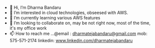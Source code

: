 - 👋 Hi, I’m Dharma Bandaru
- 👀 I’m interested in cloud technologies, obseesed with AWS.
- 🌱 I’m currently learning various AWS features
- 💞️ I’m looking to collaborate on, may be not right now, most of the time, it's my office work
- 📫 How to reach me ...@email : dharmatejabandaru@gmail.com mob: 575-571-2174 linkedin: www.linkedin.com/dharmatejabandaru

<!---
dharma6/dharma6 is a ✨ special ✨ repository because its `README.md` (this file) appears on your GitHub profile.
You can click the Preview link to take a look at your changes.
--->

